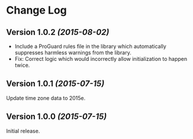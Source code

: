 Change Log
==========

Version 1.0.2 *(2015-08-02)*
----------------------------

 * Include a ProGuard rules file in the library which automatically suppresses harmless warnings
   from the library.
 * Fix: Correct logic which would incorrectly allow initialization to happen twice.


Version 1.0.1 *(2015-07-15)*
----------------------------

Update time zone data to 2015e.


Version 1.0.0 *(2015-07-15)*
----------------------------

Initial release.
